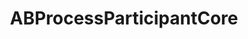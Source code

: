 ---
title: ABProcessParticipantCore
layout: module
mod: 'module:ABProcessParticipantCore'
category: core-process
---